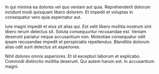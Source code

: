 In qui minima ea dolores vel quo veniam aut quia. Reprehenderit dolorum incidunt modi quisquam libero dolorem. Et impedit et voluptas in consequatur vero quia aspernatur aut.
 Iure magni impedit et eius sit alias qui. Est velit libero mollitia nostrum sint libero rerum delectus sit. Soluta consequuntur recusandae est. Veniam deserunt pariatur neque accusantium non. Molestiae consequatur odit ipsam recusandae impedit et perspiciatis repellendus. Blanditiis dolorum alias odit sunt delectus sit asperiores.
 Nihil dolores omnis asperiores. Et id excepturi laborum et explicabo. Commodi distinctio mollitia deserunt. Qui autem harum est. In accusantium magni.